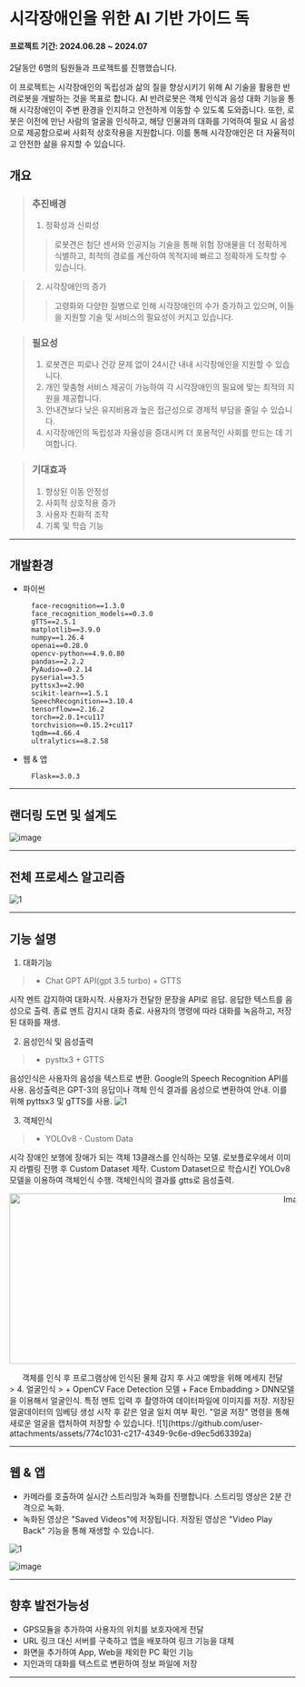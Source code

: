 # 시각장애인을 위한 AI 기반 가이드 독

#### 프로젝트 기간: 2024.06.28 ~ 2024.07

2달동안 6명의 팀원들과 프로젝트를 진행했습니다.

이 프로젝트는 시각장애인의 독립성과 삶의 질을 향상시키기 위해 AI 기술을 활용한 반려로봇을 개발하는 것을 목표로 합니다. 
AI 반려로봇은 객체 인식과 음성 대화 기능을 통해 시각장애인이 주변 환경을 인지하고 안전하게 이동할 수 있도록 도와줍니다. 
또한, 로봇은 이전에 만난 사람의 얼굴을 인식하고, 해당 인물과의 대화를 기억하여 필요 시 음성으로 제공함으로써 사회적 상호작용을 지원합니다. 
이를 통해 시각장애인은 더 자율적이고 안전한 삶을 유지할 수 있습니다.

## 개요
> ### 추진배경
> 1. 정확성과 신뢰성
>>   로봇견은 첨단 센서와 인공지능 기술을 통해 위험 장애물을 더 정확하게 식별하고, 최적의 경로를 계산하여 목적지에 빠르고 정확하게 도착할 수 있습니다.

> 2. 시각장애인의 증가
>>   고령화와 다양한 질병으로 인해 시각장애인의 수가 증가하고 있으며, 이들을 지원할 기술 및 서비스의 필요성이 커지고 있습니다.

> ### 필요성
> 1. 로봇견은 피로나 건강 문제 없이 24시간 내내 시각장애인을 지원할 수 있습니다.
> 2. 개인 맞춤형 서비스 제공이 가능하여 각 시각장애인의 필요에 맞는 최적의 지원을 제공합니다.
> 3. 안내견보다 낮은 유지비용과 높은 접근성으로 경제적 부담을 줄일 수 있습니다.
> 4. 시각장애인의 독립성과 자율성을 증대시켜 더 포용적인 사회를 만드는 데 기여합니다.

> ### 기대효과
> 1. 향상된 이동 안정성
> 2. 사회적 상호작용 증가
> 3. 사용자 친화적 조작
> 4. 기록 및 학습 기능

----------------------------------------------------------------------------------------------------

## 개발환경

+ 파이썬

        face-recognition==1.3.0
        face_recognition_models==0.3.0
        gTTS==2.5.1
        matplotlib==3.9.0
        numpy==1.26.4
        openai==0.28.0
        opencv-python==4.9.0.80
        pandas==2.2.2
        PyAudio==0.2.14
        pyserial==3.5
        pyttsx3==2.90
        scikit-learn==1.5.1
        SpeechRecognition==3.10.4
        tensorflow==2.16.2
        torch==2.0.1+cu117
        torchvision==0.15.2+cu117
        tqdm==4.66.4
        ultralytics==8.2.58

+ 웹 & 앱 

        Flask==3.0.3
  
----------------------------------------------------------------------------------------------------

## 랜더링 도면 및 설계도

![image](https://github.com/user-attachments/assets/db97f52a-e6fb-4d92-b001-2492361cdab5)

----------------------------------------------------------------------------------------------------

## 전체 프로세스 알고리즘
![1](https://github.com/user-attachments/assets/8cef98f5-37e3-4b49-b72d-f098cc3910b4)

----------------------------------------------------------------------------------------------------

## 기능 설명
1. 대화기능
> + Chat GPT API(gpt 3.5 turbo) + GTTS
>
시작 멘트 감지하여 대화시작. 사용자가 전달한 문장을 API로 응답. 응답한 텍스트를 음성으로 출력. 
종료 멘트 감지시 대화 종료. 사용자의 명령에 따라 대화를 녹음하고, 저장된 대화를 재생.
>
2. 음성인식 및 음성출력
> + pysttx3 + GTTS
>
음성인식은 사용자의 음성을 텍스트로 변환. Google의 Speech Recognition API를 사용.
음성출력은 GPT-3의 응답이나 객체 인식 결과를 음성으로 변환하여 안내. 이를 위해 pyttsx3 및 gTTS를 사용.
![1](https://github.com/user-attachments/assets/2fd6028d-8acb-4212-8262-a73d6cab0e75)
>
3. 객체인식
> + YOLOv8 - Custom Data
>   
시각 장애인 보행에 장애가 되는 객체 13클래스를 인식하는 모델. 로보플로우에서 이미지 라벨링 진행 후 Custom Dataset 제작. Custom Dataset으로 학습시킨 YOLOv8 모델을 이용하여 객체인식 수행.
객체인식의 결과를 gtts로 음성출력.
<div align=center>
<p align="center">
  <img src="./image/00.png" alt="Image 1" width="1000" height="300">
</p>
  객체를 인식 후 프로그램상에 인식된 물체 감지 후 사고 예방을 위해 메세지 전달  <br>
</div>
>
4. 얼굴인식
> + OpenCV Face Detection 모델 + Face Embadding
> 
DNN모델을 이용해서 얼굴인식. 특정 멘트 입력 후 촬영하여 데이터파일에 이미지를 저장. 저장된 얼굴데이터의 임베딩 생성 시작 후 같은 얼굴 일치 여부 확인.
"얼굴 저장" 명령을 통해 새로운 얼굴을 캡처하여 저장할 수 있습니다.
![1](https://github.com/user-attachments/assets/774c1031-c217-4349-9c6e-d9ec5d63392a)

----------------------------------------------------------------------------------------------------

## 웹 & 앱
 + 카메라를 호출하여 실시간 스트리밍과 녹화를 진행합니다. 스트리밍 영상은 2분 간격으로 녹화.
 + 녹화된 영상은 "Saved Videos"에 저장됩니다. 저장된 영상은 "Video Play Back" 기능을 통해 재생할 수 있습니다.
 
 ![1](https://github.com/user-attachments/assets/f5997e18-14d0-4354-9731-d1cc0b57c816)


 ![image](https://github.com/user-attachments/assets/6617a25a-60c9-4e7a-bb8b-e2a81910c644)

----------------------------------------------------------------------------------------------------

## 향후 발전가능성 
 + GPS모듈을 추가하여 사용자의 위치를 보호자에게 전달
 + URL 링크 대신 서버를 구축하고 앱을 배포하여 링크 기능을 대체
 + 화면을 추가하여 App, Web을 제외한 PC 확인 기능
 + 지인과의 대화를 텍스트로 변환하여 정보 파일에 저장

----------------------------------------------------------------------------------------------------
